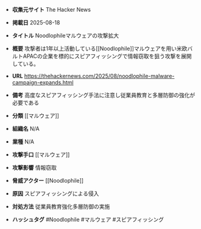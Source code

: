 - **収集元サイト**
The Hacker News

- **掲載日**
2025-08-18

- **タイトル**
Noodlophileマルウェアの攻撃拡大

- **概要**
攻撃者は1年以上活動している[[Noodlophile]]マルウェアを用い米欧バルトAPACの企業を標的にスピアフィッシングで情報窃取を狙う攻撃を展開している。

- **URL**
https://thehackernews.com/2025/08/noodlophile-malware-campaign-expands.html

- **備考**
高度なスピアフィッシング手法に注意し従業員教育と多層防御の強化が必要である

- **分類**
[[マルウェア]]

- **組織名**
N/A

- **業種**
N/A

- **攻撃手口**
[[マルウェア]]

- **攻撃影響**
情報窃取

- **脅威アクター**
[[Noodlophile]]

- **原因**
スピアフィッシングによる侵入

- **対処方法**
従業員教育強化多層防御の実施

- **ハッシュタグ**
#Noodlophile #マルウェア #スピアフィッシング
